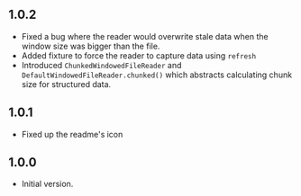 ## 1.0.2

- Fixed a bug where the reader would overwrite stale data when the window size was bigger than the file.
- Added fixture to force the reader to capture data using `refresh`
- Introduced `ChunkedWindowedFileReader` and `DefaultWindowedFileReader.chunked()` which abstracts calculating chunk size for structured data.

## 1.0.1

- Fixed up the readme's icon

## 1.0.0

- Initial version.
